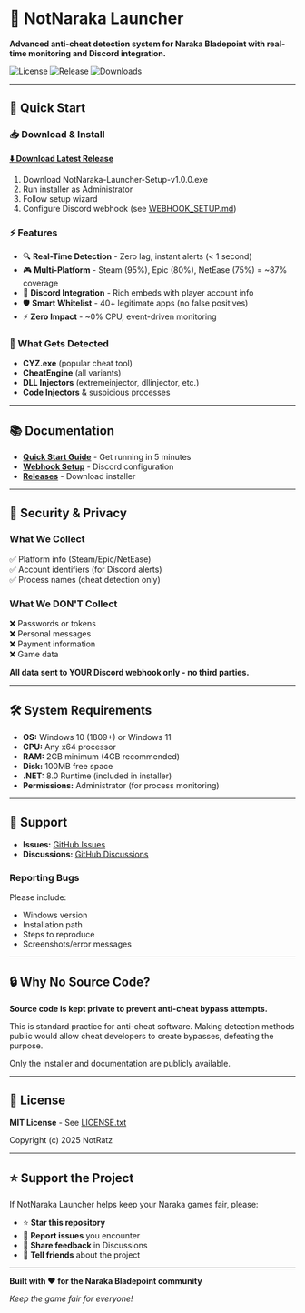 # 🎯 NotNaraka Launcher

**Advanced anti-cheat detection system for Naraka Bladepoint with real-time monitoring and Discord integration.**

[![License](https://img.shields.io/badge/License-MIT-blue.svg)](LICENSE.txt)
[![Release](https://img.shields.io/github/v/release/NotRatz/NotNaraka-Launcher)](https://github.com/NotRatz/NotNaraka-Launcher/releases)
[![Downloads](https://img.shields.io/github/downloads/NotRatz/NotNaraka-Launcher/total)](https://github.com/NotRatz/NotNaraka-Launcher/releases)

---

## 🚀 Quick Start

### 📥 Download & Install

**[⬇️ Download Latest Release](https://github.com/NotRatz/NotNaraka-Launcher/releases/latest)**

1. Download NotNaraka-Launcher-Setup-v1.0.0.exe
2. Run installer as Administrator
3. Follow setup wizard
4. Configure Discord webhook (see [WEBHOOK_SETUP.md](WEBHOOK_SETUP.md))

### ⚡ Features

- 🔍 **Real-Time Detection** - Zero lag, instant alerts (< 1 second)
- 🎮 **Multi-Platform** - Steam (95%), Epic (80%), NetEase (75%) = ~87% coverage
- 📢 **Discord Integration** - Rich embeds with player account info
- 🛡️ **Smart Whitelist** - 40+ legitimate apps (no false positives)
- ⚡ **Zero Impact** - ~0% CPU, event-driven monitoring

### 🎯 What Gets Detected

- **CYZ.exe** (popular cheat tool)
- **CheatEngine** (all variants)
- **DLL Injectors** (extremeinjector, dllinjector, etc.)
- **Code Injectors** & suspicious processes

---

## 📚 Documentation

- **[Quick Start Guide](QUICKSTART.md)** - Get running in 5 minutes
- **[Webhook Setup](WEBHOOK_SETUP.md)** - Discord configuration
- **[Releases](https://github.com/NotRatz/NotNaraka-Launcher/releases)** - Download installer

---

## 🔐 Security & Privacy

### What We Collect
✅ Platform info (Steam/Epic/NetEase)  
✅ Account identifiers (for Discord alerts)  
✅ Process names (cheat detection only)  

### What We DON'T Collect
❌ Passwords or tokens  
❌ Personal messages  
❌ Payment information  
❌ Game data  

**All data sent to YOUR Discord webhook only - no third parties.**

---

## 🛠️ System Requirements

- **OS:** Windows 10 (1809+) or Windows 11
- **CPU:** Any x64 processor
- **RAM:** 2GB minimum (4GB recommended)
- **Disk:** 100MB free space
- **.NET:** 8.0 Runtime (included in installer)
- **Permissions:** Administrator (for process monitoring)

---

## 🐛 Support

- **Issues:** [GitHub Issues](https://github.com/NotRatz/NotNaraka-Launcher/issues)
- **Discussions:** [GitHub Discussions](https://github.com/NotRatz/NotNaraka-Launcher/discussions)

### Reporting Bugs

Please include:
- Windows version
- Installation path
- Steps to reproduce
- Screenshots/error messages

---

## 🔒 Why No Source Code?

**Source code is kept private to prevent anti-cheat bypass attempts.**

This is standard practice for anti-cheat software. Making detection methods public would allow cheat developers to create bypasses, defeating the purpose.

Only the installer and documentation are publicly available.

---

## 📄 License

**MIT License** - See [LICENSE.txt](LICENSE.txt)

Copyright (c) 2025 NotRatz

---

## ⭐ Support the Project

If NotNaraka Launcher helps keep your Naraka games fair, please:

- ⭐ **Star this repository**
- 🐛 **Report issues** you encounter
- 💬 **Share feedback** in Discussions
- 📢 **Tell friends** about the project

---

**Built with ❤️ for the Naraka Bladepoint community**

*Keep the game fair for everyone!*
